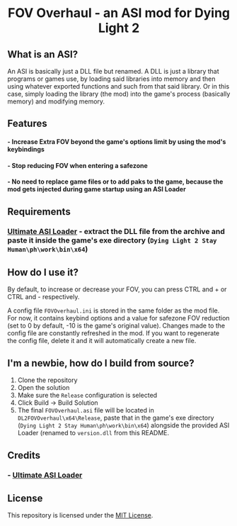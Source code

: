 <h1 align="center">
	FOV Overhaul - an ASI mod for Dying Light 2<br>
</h1>

## What is an ASI?
An ASI is basically just a DLL file but renamed. A DLL is just a library that programs or games use, by loading said libraries into memory and then using whatever exported functions and such from that said library. Or in this case, simply loading the library (the mod) into the game's process (basically memory) and modifying memory. 

## Features
#### - Increase Extra FOV beyond the game's options limit by using the mod's keybindings
#### - Stop reducing FOV when entering a safezone
#### - No need to replace game files or to add paks to the game, because the mod gets injected during game startup using an ASI Loader

## Requirements
### [Ultimate ASI Loader](https://github.com/ThirteenAG/Ultimate-ASI-Loader/releases/download/x64-latest/version.zip) - extract the DLL file from the archive and paste it inside the game's exe directory (`Dying Light 2 Stay Human\ph\work\bin\x64`)

## How do I use it?
By default, to increase or decrease your FOV, you can press CTRL and + or CTRL and - respectively.

A config file `FOVOverhaul.ini` is stored in the same folder as the mod file. For now, it contains keybind options and a value for safezone FOV reduction (set to 0 by default, -10 is the game's original value).
Changes made to the config file are constantly refreshed in the mod.
If you want to regenerate the config file, delete it and it will automatically create a new file.

## I'm a newbie, how do I build from source?
1. Clone the repository
2. Open the solution
3. Make sure the `Release` configuration is selected
4. Click Build -> Build Solution
5. The final `FOVOverhaul.asi` file will be located in `DL2FOVOverhaul\x64\Release`, paste that in the game's exe directory (`Dying Light 2 Stay Human\ph\work\bin\x64`) alongside the provided ASI Loader (renamed to `version.dll` from this README.

## Credits
### - [Ultimate ASI Loader](https://github.com/ThirteenAG/Ultimate-ASI-Loader)

## License
This repository is licensed under the [MIT License](LICENSE).
